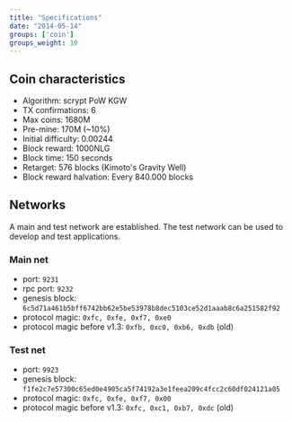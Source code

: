 ```yaml
---
title: "Specifications"
date: "2014-05-14"
groups: ['coin']
groups_weight: 10
---
```


## Coin characteristics

 - Algorithm: scrypt PoW KGW
 - TX confirmations: 6
 - Max coins: 1680M
 - Pre-mine: 170M (~10%)
 - Initial difficulty: 0.00244
 - Block reward: 1000NLG
 - Block time: 150 seconds
 - Retarget: 576 blocks (Kimoto's Gravity Well)
 - Block reward halvation: Every 840.000 blocks

## Networks

A main and test network are established. The test network can be used to develop and test applications.

### Main net
 - port: `9231`
 - rpc port: `9232`
 - genesis block: `6c5d71a461b5bff6742bb62e5be53978b8dec5103ce52d1aaab8c6a251582f92`
 - protocol magic: `0xfc, 0xfe, 0xf7, 0xe0`
 - protocol magic before v1.3: `0xfb, 0xc0, 0xb6, 0xdb` (old)

### Test net
 - port: `9923`
 - genesis block: `f1fe2c7e57300c65ed0e4905ca5f74192a3e1feea209c4fcc2c60df024121a05`
 - protocol magic: `0xfc, 0xfe, 0xf7, 0x00`
 - protocol magic before v1.3: `0xfc, 0xc1, 0xb7, 0xdc` (old)
